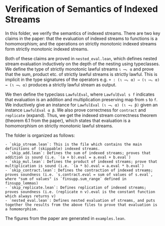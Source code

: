# Verification of Semantics of Indexed Streams

In this folder, we verify the semantics of indexed streams. There are two key claims in the paper: that the evaluation of indexed streams to functions is a homomorphism; and the operations on strictly monotonic indexed streams form strictly monotonic indexed streams.

Both of these claims are proved in `nested_eval.lean`, which defines nested stream evaluation inductively on the depth of the nesting using typeclasses. We define the type of strictly monotonic lawful streams `ι ⟶ₛ α` and prove that the sum, product etc. of strictly lawful streams is strictly lawful. This is implicit in the type signatures of the operators e.g. `+ : (ι ⟶ₛ α) → (ι ⟶ₛ α) → (ι ⟶ₛ α)` produces a strictly lawful stream as output.

We then define the typeclass `LawfulEval`, where `LawfulEval s f` indicates that evaluation is an addition and multiplication preserving map from `s` to `f`. We inductively give an instance for `LawfulEval (ι ⟶ₛ α) (ι →₀ β)` given an instance `LawfulEval α β`. We also prove correctness for `contract` and `replicate` (expand). Thus, we get the indexed stream correctness theorem (theorem 6.1 from the paper), which states that evaluation is a homomorphism on strictly monotonic lawful streams.


The folder is organized as follows:

    - `skip_stream.lean`: This is the file which contains the main definitions of (skippable) indexed streams.
    - `skip_add.lean`: Defines the sum of indexed streams; proves that addition is sound (i.e. `(a + b).eval = a.eval + b.eval`)
    - `skip_mul.lean`: Defines the product of indexed streams; prove that multiplication is sound (i.e. `(a * b).eval = a.eval * b.eval`)
    - `skip_contract.lean`: Defines the contraction of indexed streams; proves soundness (i.e. `s.contract.eval = sum of values of s.eval`, where "sum of values" is `finsupp.sum_range` defined in finsupp_lemmas)
    - `skip_replicate.lean`: Defines replication of indexed streams; proves soundness (i.e. (replicate n v).eval is the constant function which always returns v)
    - `nested_eval.lean`: Defines nested evaluation of streams, and puts together the results from the above files to prove that evaluation is a homomorphism.

The figures from the paper are generated in `examples.lean`.
